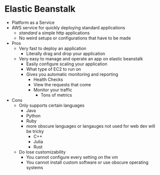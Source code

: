 # Elastic Beanstalk
- Platform as a Service
- AWS service for quickly deploying standard applications
  - *standard* a simple http applications
  - No weird setups or configurations that have to be made
- Pros
  - Very fast to deploy an application
    - Literally drag and drop your application
  - Very easy to manage and operate an app on elastic beanstalk
    - Easily configure scaling your application
    - What type of EC2 to run on
    - Gives you automatic monitoring and reporting
      - Health Checks
      - View the requests that come 
      - Monitor your traffic
        - Tons of metrics
- Cons
  - Only supports certain languages
    - Java
    - Python 
    - Ruby
    - more obscure languages or langauges not used for web dev will be tricky
      - C++
      - Julia
      - Rust
  - Do lose customizability
    - You cannot configure every setting on the vm
    - You cannot install custom software or use obscure operating systems
